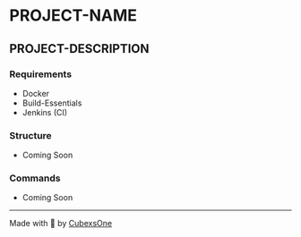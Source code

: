 # PROJECT-NAME

## PROJECT-DESCRIPTION

### Requirements

- Docker
- Build-Essentials
- Jenkins (CI)

### Structure

- Coming Soon

### Commands

- Coming Soon

---

Made with 💙 by [CubexsOne][githuburl]

<!-- Links -->

[githuburl]: https://github.com/CubexsOne
